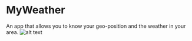 # MyWeather
An app that allows you to know your geo-position and the weather in your area.
![alt text](https://live.staticflickr.com/65535/51893202525_e2d8125500_h.jpg)
